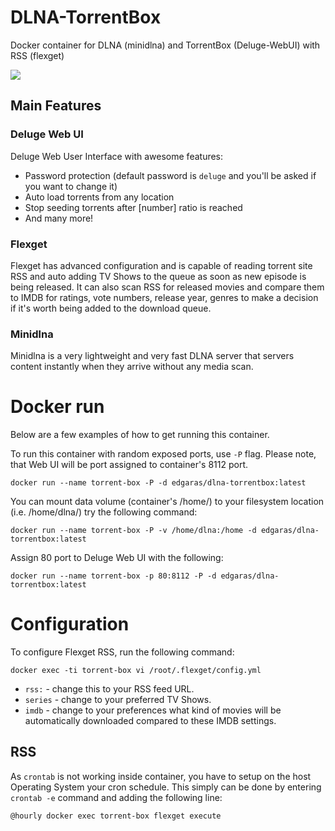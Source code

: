 # DLNA-TorrentBox
Docker container for DLNA (minidlna) and TorrentBox (Deluge-WebUI) with RSS (flexget)

[![](https://badge.imagelayers.io/edgaras/dlna-torrentbox:development.svg)](https://imagelayers.io/?images=edgaras/dlna-torrentbox:development)

## Main Features

### Deluge Web UI
Deluge Web User Interface with awesome features:
* Password protection (default password is ``deluge`` and you'll be asked if you want to change it)
* Auto load torrents from any location
* Stop seeding torrents after [number] ratio is reached
* And many more!

### Flexget 
Flexget has advanced configuration and is capable of reading torrent site RSS and auto adding TV Shows to the queue as soon as new episode is being released. It can also scan RSS for released movies and compare them to IMDB for ratings, vote numbers, release year, genres to make a decision if it's worth being added to the download queue.

### Minidlna
Minidlna is a very lightweight and very fast DLNA server that servers content instantly when they arrive without any media scan.

# Docker run

Below are a few examples of how to get running this container.

To run this container with random exposed ports, use ``-P`` flag. Please note, that Web UI will be port assigned to container's 8112 port.

    docker run --name torrent-box -P -d edgaras/dlna-torrentbox:latest

You can mount data volume (container's /home/) to your filesystem location (i.e. /home/dlna/) try the following command:

    docker run --name torrent-box -P -v /home/dlna:/home -d edgaras/dlna-torrentbox:latest

Assign 80 port to Deluge Web UI with the following:

    docker run --name torrent-box -p 80:8112 -P -d edgaras/dlna-torrentbox:latest

# Configuration
To configure Flexget RSS, run the following command:

    docker exec -ti torrent-box vi /root/.flexget/config.yml

* ``rss:`` - change this to your RSS feed URL.
* ``series`` - change to your preferred TV Shows.
* ``imdb`` - change to your preferences what kind of movies will be automatically downloaded compared to these IMDB settings.
 
## RSS

As ``crontab`` is not working inside container, you have to setup on the host Operating System your cron schedule. This simply can be done by entering ``crontab -e`` command and adding the following line:

    @hourly docker exec torrent-box flexget execute


